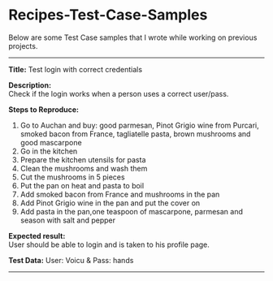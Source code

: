# Recipes-Test-Case-Samples

Below are some Test Case samples that I wrote while working on previous projects.

-----------------

**Title:**	Test login with correct credentials

**Description:**	
Check if the login works when a person uses a correct user/pass.

**Steps to Reproduce:**	
1. Go to  Auchan and buy: good parmesan, Pinot Grigio wine from Purcari, smoked bacon from France, tagliatelle pasta, brown mushrooms and good mascarpone
2. Go in the kitchen
3. Prepare the kitchen utensils for pasta
4. Clean the mushrooms and wash them
5. Cut the mushrooms in 5 pieces
6. Put the pan on heat and pasta to boil
7. Add smoked bacon from France and mushrooms in the pan
8. Add Pinot Grigio wine in the pan and put the cover on
9. Add pasta in the pan,one teaspoon of mascarpone, parmesan and season with salt and pepper

**Expected result:**	
User should be able to login and is taken to his profile page.

**Test Data:**
User: Voicu & Pass: hands

------------------------------------
